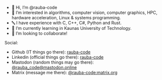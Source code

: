 - 👋 Hi, I’m @rauba-code
- 👀 I’m interested in algorithms, computer vision, computer graphics, HPC, hardware acceleration, Linux & systems programming.
- 🔤 I have experience with C, C++, C#, Python and Rust.
- 🌱 I’m currently learning in Kaunas University of Technology.
- 💞️ I’m looking to collaborate! 

Social:
- Github (IT things go there): [rauba-code](https://github.com/rauba-code)
- Linkedin (official things go there): [rauba-code](https://linkedin.com/in/rauba-code)
- Mastodon (random things may go there): [@rauba_code@mastodon.online](https://mastodon.online/web/@rauba_code)
- Matrix (message me there): [@rauba-code:matrix.org](https://matrix.to/#/@rauba-code:matrix.org)

